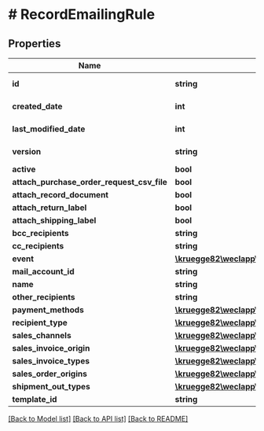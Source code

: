 # # RecordEmailingRule

## Properties

Name | Type | Description | Notes
------------ | ------------- | ------------- | -------------
**id** | **string** |  | [optional] [readonly]
**created_date** | **int** |  | [optional] [readonly]
**last_modified_date** | **int** |  | [optional] [readonly]
**version** | **string** |  | [optional] [readonly]
**active** | **bool** |  | [optional]
**attach_purchase_order_request_csv_file** | **bool** |  | [optional]
**attach_record_document** | **bool** |  | [optional]
**attach_return_label** | **bool** |  | [optional]
**attach_shipping_label** | **bool** |  | [optional]
**bcc_recipients** | **string** |  | [optional]
**cc_recipients** | **string** |  | [optional]
**event** | [**\kruegge82\weclapp\Model\RecordEmailingRuleEventType**](RecordEmailingRuleEventType.md) |  | [optional]
**mail_account_id** | **string** |  | [optional]
**name** | **string** |  | [optional]
**other_recipients** | **string** |  | [optional]
**payment_methods** | [**\kruegge82\weclapp\Model\OnlyId[]**](OnlyId.md) |  | [optional]
**recipient_type** | [**\kruegge82\weclapp\Model\RecordEmailingRuleRecipientType**](RecordEmailingRuleRecipientType.md) |  | [optional]
**sales_channels** | [**\kruegge82\weclapp\Model\DistributionChannel[]**](DistributionChannel.md) |  | [optional]
**sales_invoice_origin** | [**\kruegge82\weclapp\Model\SalesInvoiceOrigin**](SalesInvoiceOrigin.md) |  | [optional]
**sales_invoice_types** | [**\kruegge82\weclapp\Model\SalesInvoiceType[]**](SalesInvoiceType.md) |  | [optional]
**sales_order_origins** | [**\kruegge82\weclapp\Model\SalesOrderOrigin[]**](SalesOrderOrigin.md) |  | [optional]
**shipment_out_types** | [**\kruegge82\weclapp\Model\ShipmentOutType[]**](ShipmentOutType.md) |  | [optional]
**template_id** | **string** |  | [optional]

[[Back to Model list]](../../README.md#models) [[Back to API list]](../../README.md#endpoints) [[Back to README]](../../README.md)
